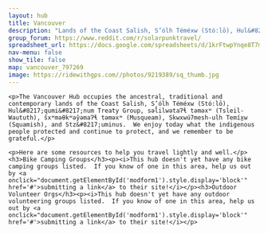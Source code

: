 ```yaml
---
layout: hub
title: Vancouver
description: "Lands of the Coast Salish, S’ólh Téméxw (Stó:lō), Hul&#8217;qumi&#8217;num Treaty Group, səl̓ilwətaɁɬ təməxʷ (Tsleil-Waututh), šxʷməθkʷəy̓əmaɁɬ təməxʷ (Musqueam), Skwxwú7mesh-ulh Temíx̱w (Squamish), and Stz&#8217;uminus"
group_forum: https://www.reddit.com/r/solarpunktravel/
spreadsheet_url: https://docs.google.com/spreadsheets/d/1krFtwpYnqe8T7mCaAVJzsqxe_CYDAIbQKwoLMMPZc3k/gviz/tq?tqx=out:json&sheet=vancouver
nav-menu: false
show_tile: false
map: vancouver_797269
image: https://ridewithgps.com//photos/9219389/sq_thumb.jpg
---
```


    <p>The Vancouver Hub occupies the ancestral, traditional and contemporary lands of the Coast Salish, S’ólh Téméxw (Stó:lō), Hul&#8217;qumi&#8217;num Treaty Group, səl̓ilwətaɁɬ təməxʷ (Tsleil-Waututh), šxʷməθkʷəy̓əmaɁɬ təməxʷ (Musqueam), Skwxwú7mesh-ulh Temíx̱w (Squamish), and Stz&#8217;uminus.  We enjoy today what the indigenous people protected and continue to protect, and we remember to be grateful.</p>

    <p>Here are some resources to help you travel lightly and well.</p>
    <h3>Bike Camping Groups</h3><p><i>This hub doesn't yet have any bike camping groups listed.  If you know of one in this area, help us out by <a onclick="document.getElementById('modform1').style.display='block'" href='#'>submitting a link</a> to their site!</i></p><h3>Outdoor Volunteer Orgs</h3><p><i>This hub doesn't yet have any outdoor volunteering groups listed.  If you know of one in this area, help us out by <a onclick="document.getElementById('modform1').style.display='block'" href='#'>submitting a link</a> to their site!</i></p>